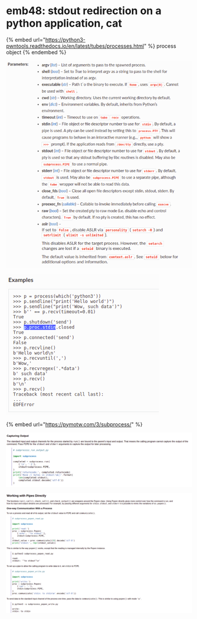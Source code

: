 # emb48: stdout redirection on a python application, cat

{% embed url="https://python3-pwntools.readthedocs.io/en/latest/tubes/processes.html" %}
process object
{% endembed %}

![](<../.gitbook/assets/image (156).png>)

![](<../.gitbook/assets/image (184).png>)

{% embed url="https://pymotw.com/3/subprocess/" %}

![](<../.gitbook/assets/image (62).png>)

![](<../.gitbook/assets/image (188).png>)
